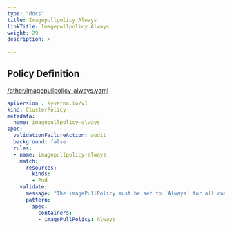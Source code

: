 ```yaml
---
type: "docs"
title: Imagepullpolicy Always
linkTitle: Imagepullpolicy Always
weight: 29
description: >
    
---
```


## Policy Definition
<a href="https://github.com/kyverno/policies/raw/main//other/imagepullpolicy-always.yaml" target="-blank">/other/imagepullpolicy-always.yaml</a>

```yaml
apiVersion : kyverno.io/v1
kind: ClusterPolicy
metadata:
  name: imagepullpolicy-always
spec:
  validationFailureAction: audit
  background: false
  rules:
  - name: imagepullpolicy-always
    match:
      resources:
        kinds:
        - Pod
    validate:
      message: "The imagePullPolicy must be set to `Always` for all containers when a tag other than `latest` is used."  
      pattern:
        spec:
          containers:
          - imagePullPolicy: Always
```
